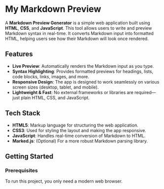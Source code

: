 # My Markdown Preview

A **Markdown Preview Generator** is a simple web application built using **HTML**, **CSS**, and **JavaScript**. This tool allows users to write and preview Markdown syntax in real-time. It converts Markdown input into formatted HTML, helping users see how their Markdown will look once rendered.

## Features

- **Live Preview**: Automatically renders the Markdown input as you type.
- **Syntax Highlighting**: Provides formatted previews for headings, lists, code blocks, links, images, and more.
- **Responsive Design**: The app is designed to work seamlessly on various screen sizes (desktop, tablet, and mobile).
- **Lightweight & Fast**: No external frameworks or libraries are required—just plain HTML, CSS, and JavaScript.

## Tech Stack

- **HTML5**: Markup language for structuring the web application.
- **CSS3**: Used for styling the layout and making the app responsive.
- **JavaScript**: Handles real-time conversion of Markdown to HTML.
- **Marked.js**: (Optional) For a more robust Markdown parsing library.

## Getting Started

### Prerequisites

To run this project, you only need a modern web browser.
